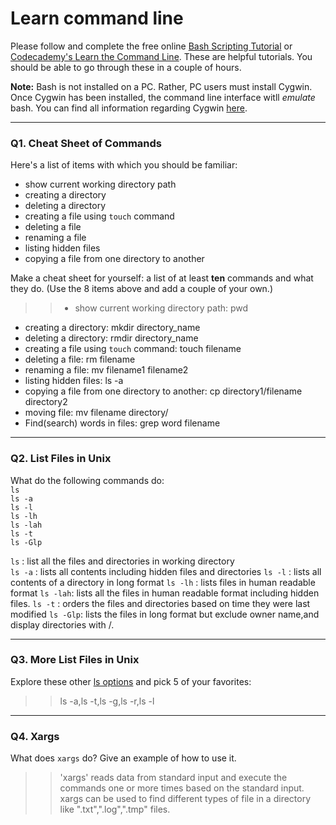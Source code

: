 # Learn command line

Please follow and complete the free online [Bash Scripting Tutorial](https://ryanstutorials.net/bash-scripting-tutorial/) or [Codecademy's Learn the Command Line](https://www.codecademy.com/learn/learn-the-command-line). These are helpful tutorials. You should be able to go through these in a couple of hours.

**Note:** Bash is not installed on a PC. Rather, PC users must install Cygwin. Once Cygwin has been installed, the command line interface witll _emulate_ bash. You can find all information regarding Cygwin [here](https://www.cygwin.com/).

---

### Q1.  Cheat Sheet of Commands  

Here's a list of items with which you should be familiar:  
* show current working directory path
* creating a directory
* deleting a directory
* creating a file using `touch` command
* deleting a file
* renaming a file
* listing hidden files
* copying a file from one directory to another

Make a cheat sheet for yourself: a list of at least **ten** commands and what they do.  (Use the 8 items above and add a couple of your own.)  

> > * show current working directory path: pwd
* creating a directory: mkdir directory_name
* deleting a directory: rmdir directory_name
* creating a file using `touch` command: touch filename
* deleting a file: rm filename
* renaming a file: mv filename1 filename2
* listing hidden files: ls -a
* copying a file from one directory to another: cp directory1/filename directory2
* moving file: mv filename directory/
* Find(search) words in files: grep word filename
---

### Q2.  List Files in Unix   

What do the following commands do:  
`ls`  
`ls -a`  
`ls -l`  
`ls -lh`  
`ls -lah`  
`ls -t`  
`ls -Glp`  

> > 
`ls` : list all the files and directories in working directory  
`ls -a`  : lists all contents including hidden files and directories
`ls -l`  : lists all contents of a directory in long format
`ls -lh` : lists files in human readable format
`ls -lah`: lists all the files in human readable format including hidden files.
`ls -t`  : orders the files and directories based on time they were last modified
`ls -Glp`: lists the files in long format but exclude owner name,and display directories with /.

---

### Q3.  More List Files in Unix  

Explore these other [ls options](http://www.techonthenet.com/unix/basic/ls.php) and pick 5 of your favorites:

> > ls -a,ls -t,ls -g,ls -r,ls -l

---

### Q4.  Xargs   

What does `xargs` do? Give an example of how to use it.

> > 'xargs' reads data from standard input and execute the commands one or more times based on the standard input. xargs can be used to find different types of file in a directory like ".txt",".log",".tmp" files.

 

